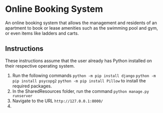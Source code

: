 # Online Booking System
An online booking system that allows the management and residents of an apartment to book or lease amenities such as the swimming pool and gym, or even items like ladders and carts.

## Instructions
These instructions assume that the user already has Python installed on their respective operating system.

1. Run the following commands
`python -m pip install django`
`python -m pip install psycopg2`
`python -m pip install Pillow`
to install the required packages.
2. In the SharedResources folder, run the command `python manage.py runserver`
3. Navigate to the URL `http://127.0.0.1:8000/`
4. 
